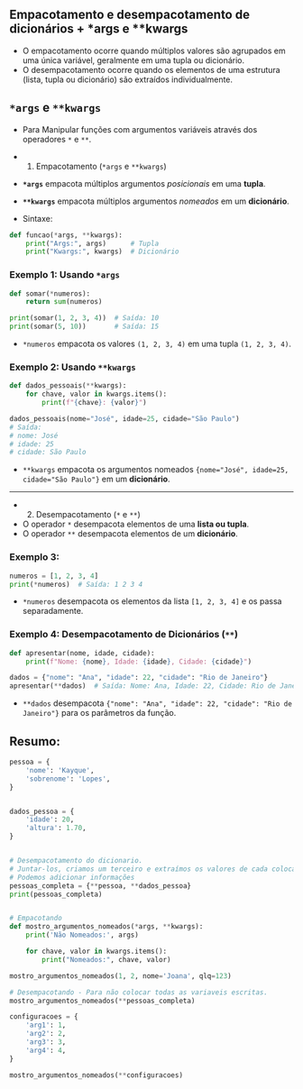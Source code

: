 ## Empacotamento e desempacotamento de dicionários + *args e **kwargs
- O empacotamento ocorre quando múltiplos valores são agrupados em uma única variável, geralmente em uma tupla ou dicionário.
- O desempacotamento ocorre quando os elementos de uma estrutura (lista, tupla ou dicionário) são extraídos individualmente.

## `*args` e `**kwargs`
- Para Manipular funções com argumentos variáveis através dos operadores `*` e `**`.
- 1. Empacotamento (`*args` e `**kwargs`)
- **`*args`** empacota múltiplos argumentos *posicionais* em uma **tupla**.
- **`**kwargs`** empacota múltiplos argumentos *nomeados* em um **dicionário**.

- Sintaxe:
```python
def funcao(*args, **kwargs):
    print("Args:", args)      # Tupla
    print("Kwargs:", kwargs)  # Dicionário
```

### Exemplo 1: Usando `*args` 
```python
def somar(*numeros):
    return sum(numeros)

print(somar(1, 2, 3, 4))  # Saída: 10
print(somar(5, 10))       # Saída: 15
```
- `*numeros` empacota os valores `(1, 2, 3, 4)` em uma tupla `(1, 2, 3, 4)`.

### Exemplo 2: Usando `**kwargs`
```python
def dados_pessoais(**kwargs):
    for chave, valor in kwargs.items():
        print(f"{chave}: {valor}")

dados_pessoais(nome="José", idade=25, cidade="São Paulo")
# Saída:
# nome: José
# idade: 25
# cidade: São Paulo
```
- `**kwargs` empacota os argumentos nomeados `{nome="José", idade=25, cidade="São Paulo"}` em um **dicionário**.

---

- 2. Desempacotamento (`*` e `**`)
- O operador `*` desempacota elementos de uma **lista ou tupla**.
- O operador `**` desempacota elementos de um **dicionário**.

### Exemplo 3:
```python
numeros = [1, 2, 3, 4]
print(*numeros)  # Saída: 1 2 3 4
```
- `*numeros` desempacota os elementos da lista `[1, 2, 3, 4]` e os passa separadamente.


### Exemplo 4: Desempacotamento de Dicionários (`**`)
```python
def apresentar(nome, idade, cidade):
    print(f"Nome: {nome}, Idade: {idade}, Cidade: {cidade}")

dados = {"nome": "Ana", "idade": 22, "cidade": "Rio de Janeiro"}
apresentar(**dados)  # Saída: Nome: Ana, Idade: 22, Cidade: Rio de Janeiro
```
- `**dados` desempacota `{"nome": "Ana", "idade": 22, "cidade": "Rio de Janeiro"}` para os parâmetros da função.


## Resumo:
```py
pessoa = {
    'nome': 'Kayque',
    'sobrenome': 'Lopes',
}


dados_pessoa = {
    'idade': 20,
    'altura': 1.70,
}


# Desempacotamento do dicionario.
# Juntar-los, criamos um terceiro e extraímos os valores de cada colocando neste. 
# Podemos adicionar informações
pessoas_completa = {**pessoa, **dados_pessoa}
print(pessoas_completa)


# Empacotando
def mostro_argumentos_nomeados(*args, **kwargs):
    print('Não Nomeados:', args)

    for chave, valor in kwargs.items():
        print("Nomeados:", chave, valor)

mostro_argumentos_nomeados(1, 2, nome='Joana', qlq=123)

# Desempacotando - Para não colocar todas as variaveis escritas.
mostro_argumentos_nomeados(**pessoas_completa)

configuracoes = {
    'arg1': 1,
    'arg2': 2,
    'arg3': 3,
    'arg4': 4,
}

mostro_argumentos_nomeados(**configuracoes)
```